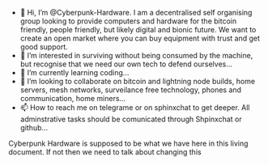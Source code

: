 - 👋 Hi, I’m @Cyberpunk-Hardware. I am a decentralised self organising group looking to provide computers and hardware for the bitcoin friendly, people friendly, but likely digital and bionic future. We want to create an open market where you can buy equipment with trust and get good support.
- 👀 I’m interested in surviving without being consumed by the machine, but recognise that we need our own tech to defend ourselves...
- 🌱 I’m currently learning coding...
- 💞️ I’m looking to collaborate on bitcoin and lightning node builds, home servers, mesh networks, surveilance free technology, phones and communication, home miners...
- 📫 How to reach me on telegrame or on sphinxchat to get deeper. All adminstrative tasks should be comunicated through Shpinxchat or github...


Cyberpunk Hardware is supposed to be what we have here in this living document. 
If not then we need to talk about changing this






<!---
Cyberpunk-Hardware/Cyberpunk-Hardware is a ✨ special ✨ repository because its `README.md` (this file) appears on your GitHub profile.
You can click the Preview link to take a look at your changes.
--->

